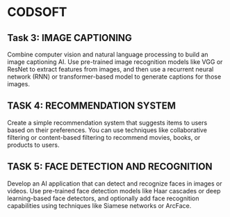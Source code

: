 # CODSOFT

## Task 3: IMAGE CAPTIONING
Combine computer vision and natural language processing to build an image captioning AI. Use pre-trained image recognition models like VGG or ResNet to extract features from images, and then use a recurrent neural network (RNN) or transformer-based model to generate captions for those images.

## TASK 4: RECOMMENDATION SYSTEM
Create a simple recommendation system that suggests items to users based on their preferences. You can use techniques like collaborative filtering or content-based filtering to recommend movies, books, or products to users.

## TASK 5: FACE DETECTION AND RECOGNITION
Develop an AI application that can detect and recognize faces in images or videos. Use pre-trained face detection models like Haar cascades or deep learning-based face detectors, and optionally add face recognition capabilities using techniques like Siamese networks or ArcFace.
